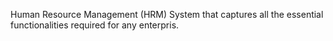 Human Resource Management (HRM) System that captures all the essential functionalities required for any enterpris.
